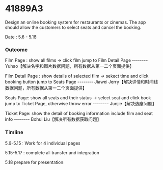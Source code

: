 # 41889A3
Design an online booking system for restaurants or cinemas. The app should allow the customers to select seats and cancel the booking.



Date : 5.6 - 5.18

### Outcome

Film Page : show all films -> click film jump to Film Detail Page   -------- Yuhao【解决名字和图片数据问题，所有数据从第一二个页面提供】

Film Detail Page : show details of selected film -> sekect time and click booking button jump to Seats Page   -------- Jiawei Jerry【解决详情和时间线数据问题，所有数据从第一二个页面提供】

Seats Page: show all seats and their status -> select seat and click book jump to Ticket Page, otherwise throw error   -------- Junjie【解决选座问题】

Ticket Page: show the detail of booking information include film and seat info   -------- Bohui Liu【解决所有数据获取问题】



### Timline

5.6-5.15 : Work for 4 individual pages

5.15-5.17 : complete all transfer and integration

5.18 prepare for presentation
